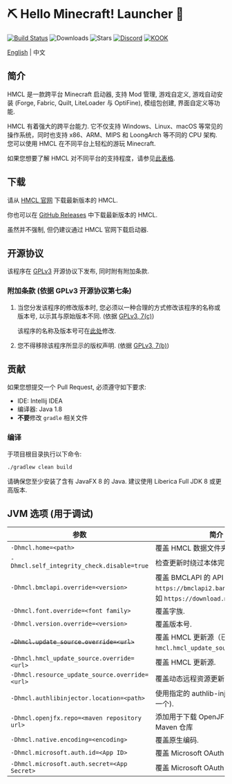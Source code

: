 # ⛏ Hello Minecraft! Launcher 💎

[![Build Status](https://ci.huangyuhui.net/job/HMCL/badge/icon?.svg)](https://ci.huangyuhui.net/job/HMCL)
![Downloads](https://img.shields.io/github/downloads/huanghongxun/HMCL/total)
![Stars](https://img.shields.io/github/stars/huanghongxun/HMCL)
[![Discord](https://img.shields.io/discord/995291757799538688.svg?label=&logo=discord&logoColor=ffffff&color=7389D8&labelColor=6A7EC2)](https://discord.gg/jVvC7HfM6U)
[![KOOK](https://img.shields.io/badge/KOOK-HMCL-brightgreen)](https://kook.top/Kx7n3t)

[English](README.md) | 中文

## 简介

HMCL 是一款跨平台 Minecraft 启动器, 支持 Mod 管理, 游戏自定义, 游戏自动安装 (Forge, Fabric, Quilt, LiteLoader 与 OptiFine), 模组包创建, 界面自定义等功能.

HMCL 有着强大的跨平台能力. 它不仅支持 Windows、Linux、macOS 等常见的操作系统，同时也支持 x86、ARM、MIPS 和 LoongArch 等不同的 CPU 架构.
您可以使用 HMCL 在不同平台上轻松的游玩 Minecraft.

如果您想要了解 HMCL 对不同平台的支持程度，请参见[此表格](PLATFORM_cn.md).

## 下载

请从 [HMCL 官网](https://hmcl.huangyuhui.net/download) 下载最新版本的 HMCL.

你也可以在 [GitHub Releases](https://github.com/HMCL-dev/HMCL/releases) 中下载最新版本的 HMCL.

虽然并不强制, 但仍建议通过 HMCL 官网下载启动器.

## 开源协议

该程序在 [GPLv3](https://www.gnu.org/licenses/gpl-3.0.html) 开源协议下发布, 同时附有附加条款.

### 附加条款 (依据 GPLv3 开源协议第七条)

1. 当您分发该程序的修改版本时, 您必须以一种合理的方式修改该程序的名称或版本号, 以示其与原始版本不同. (依据 [GPLv3, 7(c)](https://github.com/HMCL-dev/HMCL/blob/11820e31a85d8989e41d97476712b07e7094b190/LICENSE#L372-L374))

   该程序的名称及版本号可在[此处](https://github.com/HMCL-dev/HMCL/blob/javafx/HMCL/src/main/java/org/jackhuang/hmcl/Metadata.java#L33-L35)修改.

2. 您不得移除该程序所显示的版权声明. (依据 [GPLv3, 7(b)](https://github.com/HMCL-dev/HMCL/blob/11820e31a85d8989e41d97476712b07e7094b190/LICENSE#L368-L370))

## 贡献

如果您想提交一个 Pull Request, 必须遵守如下要求:

* IDE: Intellij IDEA
* 编译器: Java 1.8
* **不要**修改 `gradle` 相关文件

### 编译

于项目根目录执行以下命令:

```bash
./gradlew clean build
```

请确保您至少安装了含有 JavaFX 8 的 Java. 建议使用 Liberica Full JDK 8 或更高版本.

## JVM 选项 (用于调试)

| 参数                                             | 简介                                                                                              |
|------------------------------------------------|-------------------------------------------------------------------------------------------------|
| `-Dhmcl.home=<path>`                           | 覆盖 HMCL 数据文件夹.                                                                                  |
| `-Dhmcl.self_integrity_check.disable=true`     | 检查更新时绕过本体完整性检查.                                                                                 |
| `-Dhmcl.bmclapi.override=<version>`            | 覆盖 BMCLAPI 的 API Root, 默认值为 `https://bmclapi2.bangbang93.com`. 例如 `https://download.mcbbs.net`. |
| `-Dhmcl.font.override=<font family>`           | 覆盖字族.                                                                                           |
| `-Dhmcl.version.override=<version>`            | 覆盖版本号.                                                                                          |
| ~~`-Dhmcl.update_source.override=<url>`~~      | 覆盖 HMCL 更新源（已弃用，请使用 `hmcl.hmcl_update_source.override`）.                                        |
| `-Dhmcl.hmcl_update_source.override=<url>`     | 覆盖 HMCL 更新源.                                                                                    |
| `-Dhmcl.resource_update_source.override=<url>` | 覆盖动态远程资源更新源.                                                                                    |
| `-Dhmcl.authlibinjector.location=<path>`       | 使用指定的 authlib-injector (而非下载一个).                                                                |
| `-Dhmcl.openjfx.repo=<maven repository url>`   | 添加用于下载 OpenJFX 的自定义 Maven 仓库                                                                    |
| `-Dhmcl.native.encoding=<encoding>`            | 覆盖原生编码.                                                                                         |
| `-Dhmcl.microsoft.auth.id=<App ID>`            | 覆盖 Microsoft OAuth App ID.                                                                      |
| `-Dhmcl.microsoft.auth.secret=<App Secret>`    | 覆盖 Microsoft OAuth App 密钥.                                                                      |
